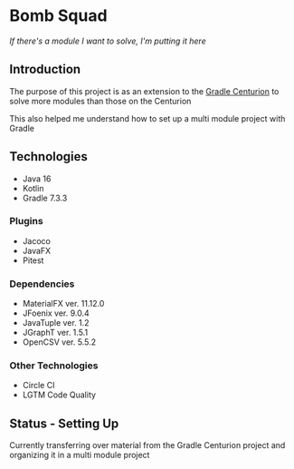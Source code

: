 # Bomb Squad
*If there's a module I want to solve, I'm putting it here*
## Introduction
The purpose of this project is as an extension to the [Gradle Centurion](https://github.com/Ultraviolet-Ninja/GradleCenturion) to solve more modules than those on the Centurion

This also helped me understand how to set up a multi module project with Gradle

## Technologies
- Java 16
- Kotlin
- Gradle 7.3.3

### Plugins
- Jacoco
- JavaFX
- Pitest
### Dependencies
- MaterialFX  ver. 11.12.0
- JFoenix     ver. 9.0.4
- JavaTuple   ver. 1.2
- JGraphT     ver. 1.5.1
- OpenCSV     ver. 5.5.2
### Other Technologies
- Circle CI
- LGTM Code Quality

## Status - Setting Up
Currently transferring over material from the Gradle Centurion project and organizing it in a multi module project
